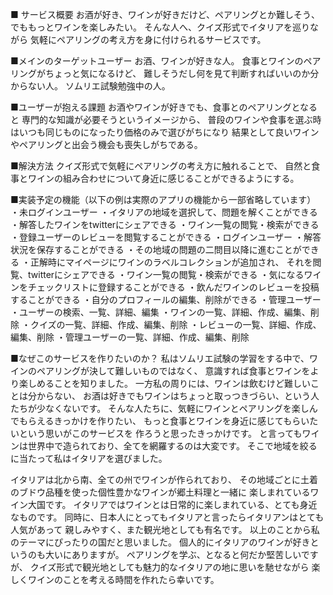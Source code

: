 ■ サービス概要
  お酒が好き、ワインが好きだけど、ペアリングとか難しそう、
  でももっとワインを楽しみたい。
  そんな人へ、クイズ形式でイタリアを巡りながら
  気軽にペアリングの考え方を身に付けられるサービスです。


  ■メインのターゲットユーザー
  お酒、ワインが好きな人。
  食事とワインのペアリングがちょっと気になるけど、
  難しそうだし何を見て判断すればいいのか分からない人。
  ソムリエ試験勉強中の人。


  ■ユーザーが抱える課題
  お酒やワインが好きでも、食事とのペアリングとなると
  専門的な知識が必要そうというイメージから、
  普段のワインや食事を選ぶ時はいつも同じものになったり価格のみで選びがちになり
  結果として良いワインやペアリングと出会う機会も喪失しがちである。


  ■解決方法
  クイズ形式で気軽にペアリングの考え方に触れることで、
  自然と食事とワインの組み合わせについて身近に感じることができるようにする。


  ■実装予定の機能（以下の例は実際のアプリの機能から一部省略しています）
  ・未ログインユーザー
    ・イタリアの地域を選択して、問題を解くことができる
    ・解答したワインをtwitterにシェアできる
    ・ワイン一覧の閲覧・検索ができる
    ・登録ユーザーのレビューを閲覧することができる
  ・ログインユーザー
    ・解答状況を保存することができる
    ・その地域の問題の二問目以降に進むことができる
    ・正解時にマイページにワインのラベルコレクションが追加され、
      それを閲覧、twitterにシェアできる
    ・ワイン一覧の閲覧・検索ができる
    ・気になるワインをチェックリストに登録することができる
    ・飲んだワインのレビューを投稿することができる
    ・自分のプロフィールの編集、削除ができる
  ・管理ユーザー
      ・ユーザーの検索、一覧、詳細、編集
      ・ワインの一覧、詳細、作成、編集、削除
      ・クイズの一覧、詳細、作成、編集、削除
      ・レビューの一覧、詳細、作成、編集、削除
      ・管理ユーザーの一覧、詳細、作成、編集、削除


  ■なぜこのサービスを作りたいのか？
  私はソムリエ試験の学習をする中で、ワインのペアリングが決して難しいものではなく、
  意識すれば食事とワインをより楽しめることを知りました。
  一方私の周りには、ワインは飲むけど難しいことは分からない、
  お酒は好きでもワインはちょっと取っつきづらい、という人たちが少なくないです。
  そんな人たちに、気軽にワインとペアリングを楽しんでもらえるきっかけを作りたい、
  もっと食事とワインを身近に感じてもらいたいという思いがこのサービスを
  作ろうと思ったきっかけです。
  と言ってもワインは世界中で造られており、全てを網羅するのは大変です。
  そこで地域を絞るに当たって私はイタリアを選びました。

  イタリアは北から南、全ての州でワインが作られており、
  その地域ごとに土着のブドウ品種を使った個性豊かなワインが郷土料理と一緒に
  楽しまれているワイン大国です。
  イタリアではワインとは日常的に楽しまれている、とても身近なものです。
  同時に、日本人にとってもイタリアと言ったらイタリアンはとても人気があって
  親しみやすく、また観光地としても有名です。
  以上のことから私のテーマにぴったりの国だと思いました。
  個人的にイタリアのワインが好きというのも大いにありますが。
  ペアリングを学ぶ、となると何だか堅苦しいですが、
  クイズ形式で観光地としても魅力的なイタリアの地に思いを馳せながら
  楽しくワインのことを考える時間を作れたら幸いです。
